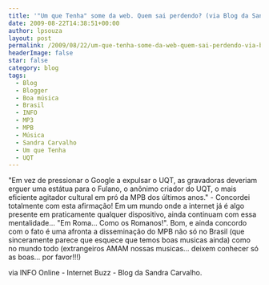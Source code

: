 ```yaml
---
title: '"Um que Tenha" some da web. Quem sai perdendo? (via Blog da Sandra Carvalho)'
date: 2009-08-22T14:38:51+00:00
author: lpsouza
layout: post
permalink: /2009/08/22/um-que-tenha-some-da-web-quem-sai-perdendo-via-blog-da-sandra-carvalho/
headerImage: false
star: false
category: blog
tags:
  - Blog
  - Blogger
  - Boa música
  - Brasil
  - INFO
  - MP3
  - MPB
  - Música
  - Sandra Carvalho
  - Um que Tenha
  - UQT
---
```

"Em vez de pressionar o Google a expulsar o UQT, as gravadoras deveriam erguer uma estátua para o Fulano, o anônimo criador do UQT, o mais eficiente agitador cultural em pró da MPB dos últimos anos." - Concordei totalmente com esta afirmação! Em um mundo onde a internet já é algo presente em praticamente qualquer dispositivo, ainda continuam com essa mentalidade... "Em Roma... Como os Romanos!". Bom, e ainda concordo com o fato é uma afronta a disseminação do MPB não só no Brasil (que sinceramente parece que esquece que temos boas musicas ainda) como no mundo todo (extrangeiros AMAM nossas musicas... deixem conhecer só as boas... por favor!!!)

via INFO Online - Internet Buzz - Blog da Sandra Carvalho.
